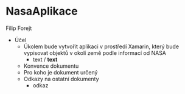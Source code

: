 # NasaAplikace
Filip Forejt
* Účel
  * Úkolem bude vytvořit aplikaci v prostředí Xamarin, který bude vypisovat objektů v okolí země podle informací od NASA
    * text / ****text****
  * Konvence dokumentu
  * Pro koho je dokument určený
  * Odkazy na ostatní dokumenty
    * odkaz
